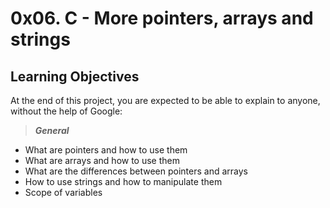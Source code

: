 # 0x06. C - More pointers, arrays and strings
## Learning Objectives
At the end of this project, you are expected to be able to explain to anyone, without the help of Google:

> **_General_**
* What are pointers and how to use them
* What are arrays and how to use them
* What are the differences between pointers and arrays
* How to use strings and how to manipulate them
* Scope of variables
